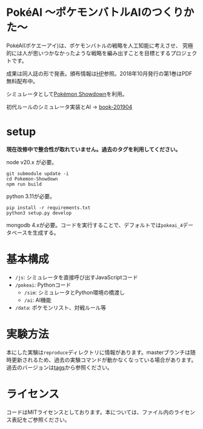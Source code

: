 # PokéAI ～ポケモンバトルAIのつくりかた～
PokéAI(ポケエーアイ)は、ポケモンバトルの戦略を人工知能に考えさせ、
究極的には人が思いつかなかったような戦略を編み出すことを目標とするプロジェクトです。

成果は同人誌の形で発表。頒布情報は[HP](https://select766.github.io/)参照。2018年10月発行の第1巻はPDF無料配布中。

シミュレータとして[Pokémon Showdown](https://github.com/Zarel/Pokemon-Showdown)を利用。

初代ルールのシミュレータ実装とAI -> [book-201904](https://github.com/select766/pokeai/tree/book-201904)

# setup

**現在改修中で整合性が取れていません。過去のタグを利用してください。**

node v20.x が必要。

```
git submodule update -i
cd Pokemon-Showdown
npm run build
```

python 3.11が必要。

```
pip install -r requirements.txt
python3 setup.py develop
```

mongodb 4.xが必要。コードを実行することで、デフォルトでは`pokeai_4`データベースを生成する。

# 基本構成

* `/js`: シミュレータを直接呼び出すJavaScriptコード
* `/pokeai`: Pythonコード
  * `/sim`: シミュレータとPython環境の橋渡し
  * `/ai`: AI機能
* `/data`: ポケモンリスト、対戦ルール等

# 実験方法
本にした実験は`reproduce`ディレクトリに情報があります。masterブランチは随時更新されるため、過去の実験コマンドが動かなくなっている場合があります。過去のバージョンは[tags](https://github.com/select766/pokeai/tags)から参照ください。

# ライセンス
コードはMITライセンスとしております。本については、ファイル内のライセンス表記をご参照ください。
